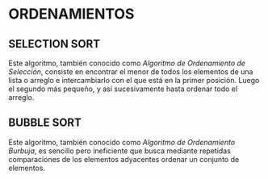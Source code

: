 # ORDENAMIENTOS

## SELECTION SORT

Este algoritmo, también conocido como _Algoritmo de Ordenamiento de Selección_, consiste en encontrar el menor de todos los elementos de una lista o arreglo e intercambiarlo con el que está en la primer posición. Luego el segundo más pequeño, y así sucesivamente hasta ordenar todo el arreglo.

## BUBBLE SORT

Este algoritmo, también conocido como _Algoritmo de Ordenamiento Burbuja_, es sencillo pero ineficiente que busca mediante repetidas comparaciones de los elementos adyacentes ordenar un conjunto de elementos.